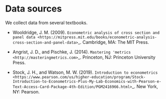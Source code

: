 # Data sources

We collect data from several textbooks.

* Wooldridge, J. M. (2009). `Econometric analysis of cross section and panel data <https://mitpress.mit.edu/books/econometric-analysis-cross-section-and-panel-data>`_. Cambridge, MA: The MIT Press.

* Angrist, J. D., and Pischke, J. (2014). `Mastering 'metrics <http://masteringmetrics.com>`_. Princeton, NJ: Princeton University Press.

* Stock, J. H., and Watson, M. W. (2019). `Introduction to econometrics <https://www.pearson.com/us/higher-education/program/Stock-Introduction-to-Econometrics-Plus-My-Lab-Economics-with-Pearson-e-Text-Access-Card-Package-4th-Edition/PGM2416966.html>`_. New York, NY: Pearson.
